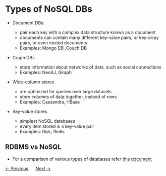 # Types of NoSQL DBs
- Document DBs:
    - pair each key with a complex data structure known as a document
    - documents can contain many different key-value pairs, or key-array pairs, or even nested documents
    - Examples: Mongo DB, Couch DB

- Graph DBs
    - store information about networks of data, such as social connections
    - Examples: Neo4J, Giraph

- Wide-column stores
    - are optimized for queries over large datasets
    - store columns of data together, instead of rows
    - Examples: Cassandra, HBase

- Key-value stores
    - simplest NoSQL databases
    - every item stored is a key-value pair
    - Examples: Riak, Redis

## RDBMS vs NoSQL
- For a comparison of various types of databases refer [this document](./assets/comparison-of-different-types-of-databases.docx)

<div>
    <a href="./01-rdbms-vs-nosql-dbs.md"><- Previous</a>
    &nbsp;&nbsp;&nbsp;&nbsp;
    <a href="./03-pros-and-cons-nosql.md">Next -></a>
</div>